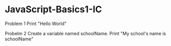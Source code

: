 # JavaScript-Basics1-IC

Problem 1
Print "Hello World"

Probelm 2
Create a variable named schoolName.
Print "My school's name is schoolName"
